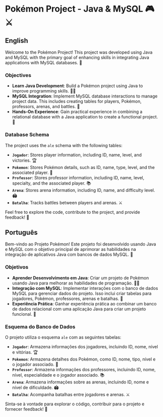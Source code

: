 # Pokémon Project - Java & MySQL 🎮⚔️

## English

Welcome to the Pokémon Project! This project was developed using Java and MySQL with the primary goal of enhancing skills in integrating Java applications with MySQL databases. 🚀

### Objectives
- **Learn Java Development**: Build a Pokémon project using Java to improve programming skills. 🧑‍💻
- **MySQL Integration**: Implement MySQL database interactions to manage project data. This includes creating tables for players, Pokémon, professors, arenas, and battles. 💾
- **Hands-On Experience**: Gain practical experience in combining a relational database with a Java application to create a functional project. 🎲

### Database Schema
The project uses the `ale` schema with the following tables:

- **`Jogador`**: Stores player information, including ID, name, level, and victories. 🏆
- **`Pokemon`**: Stores Pokémon details, such as ID, name, type, level, and the associated player. 🐾
- **`Professor`**: Stores professor information, including ID, name, level, specialty, and the associated player. 📚
- **`Arena`**: Stores arena information, including ID, name, and difficulty level. 🏟️
- **`Batalha`**: Tracks battles between players and arenas. ⚔️

Feel free to explore the code, contribute to the project, and provide feedback! 🌟

## Português

Bem-vindo ao Projeto Pokémon! Este projeto foi desenvolvido usando Java e MySQL com o objetivo principal de aprimorar as habilidades na integração de aplicativos Java com bancos de dados MySQL. 🚀

### Objetivos
- **Aprender Desenvolvimento em Java**: Criar um projeto de Pokémon usando Java para melhorar as habilidades de programação. 🧑‍💻
- **Integração com MySQL**: Implementar interações com o banco de dados MySQL para gerenciar dados do projeto. Isso inclui criar tabelas para jogadores, Pokémon, professores, arenas e batalhas. 💾
- **Experiência Prática**: Ganhar experiência prática ao combinar um banco de dados relacional com uma aplicação Java para criar um projeto funcional. 🎲

### Esquema do Banco de Dados
O projeto utiliza o esquema `ale` com as seguintes tabelas:

- **`Jogador`**: Armazena informações dos jogadores, incluindo ID, nome, nível e vitórias. 🏆
- **`Pokemon`**: Armazena detalhes dos Pokémon, como ID, nome, tipo, nível e o jogador associado. 🐾
- **`Professor`**: Armazena informações dos professores, incluindo ID, nome, nível, especialidade e o jogador associado. 📚
- **`Arena`**: Armazena informações sobre as arenas, incluindo ID, nome e nível de dificuldade. 🏟️
- **`Batalha`**: Acompanha batalhas entre jogadores e arenas. ⚔️

Sinta-se à vontade para explorar o código, contribuir para o projeto e fornecer feedback! 🌟
